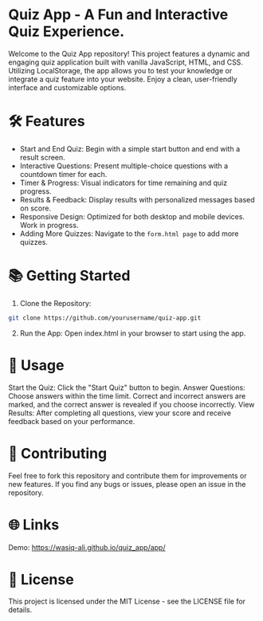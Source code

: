 # Quiz App - A Fun and Interactive Quiz Experience.
Welcome to the Quiz App repository! This project features a dynamic and engaging quiz application built with vanilla JavaScript, HTML, and CSS. Utilizing LocalStorage, the app allows you to test your knowledge or integrate a quiz feature into your website. Enjoy a clean, user-friendly interface and customizable options.

# 🛠️ Features
- Start and End Quiz: Begin with a simple start button and end with a result screen.
- Interactive Questions: Present multiple-choice questions with a countdown timer for each.
- Timer & Progress: Visual indicators for time remaining and quiz progress.
- Results & Feedback: Display results with personalized messages based on score.
- Responsive Design: Optimized for both desktop and mobile devices. Work in progress.
- Adding More Quizzes: Navigate to the `form.html page` to add more quizzes.

# 📚 Getting Started
1. Clone the Repository:
```bash
git clone https://github.com/yourusername/quiz-app.git
```
2. Run the App: Open index.html in your browser to start using the app.

# 📜 Usage
Start the Quiz: Click the "Start Quiz" button to begin.
Answer Questions: Choose answers within the time limit. Correct and incorrect answers are marked, and the correct answer is revealed if you choose incorrectly.
View Results: After completing all questions, view your score and receive feedback based on your performance.

# 🔄 Contributing
Feel free to fork this repository and contribute them for improvements or new features. If you find any bugs or issues, please open an issue in the repository.

# 🌐 Links
Demo: https://wasiq-ali.github.io/quiz_app/app/

# 📄 License
This project is licensed under the MIT License - see the LICENSE file for details.

